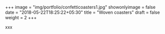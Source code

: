 +++
image = "img/portfolio/confetticoasters1.jpg"
showonlyimage = false
date = "2018-05-22T18:25:22+05:30"
title = "Woven coasters"
draft = false
weight = 2
+++
<!--more-->

xxx